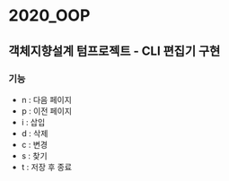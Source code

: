 # 2020_OOP

## 객체지향설계 텀프로젝트 - CLI 편집기 구현

### 기능
  + n : 다음 페이지 
  + p : 이전 페이지
  + i : 삽입
  + d : 삭제
  + c : 변경
  + s : 찾기
  + t : 저장 후 종료

